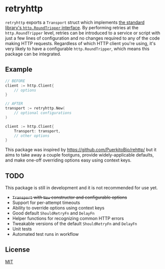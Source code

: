# retryhttp

`retryhttp` exports a `Transport` struct which implements [the standard library's `http.RoundTripper` interface](https://pkg.go.dev/net/http#RoundTripper). By performing retries at the `http.RoundTripper` level, retries can be introduced to a service or script with just a few lines of configuration and no changes required to any of the code making HTTP requests. Regardless of which HTTP client you're using, it's very likely to have a configurable `http.RoundTripper`, which means this package can be integrated.

## Example

```go
// BEFORE
client := http.Client{
    // options
}

// AFTER
transport := retryhttp.New(
    // optional configurations
)

client := http.Client{
    Transport: transport,
    // other options
}
```

This package was inspired by https://github.com/PuerkitoBio/rehttp/ but it aims to take away a couple footguns, provide widely-applicable defaults, and make one-off overriding options easy using context keys.

## TODO

This package is still in development and it is not recommended for use yet.

- ~~`Transport` with `New` constructor and configurable options~~
- Support for per-attempt timeouts
- Ability to override options using context keys
- Good default `ShouldRetryFn` and `DelayFn`
- Helper functions for recognizing common HTTP errors
- Tweakable versions of the default `ShouldRetryFn` and `DelayFn`
- Unit tests
- Automated test runs in workflow

## License

[MIT](https://github.com/justinrixx/retryhttp/blob/main/LICENSE)
